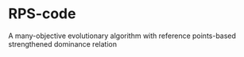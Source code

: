 # RPS-code
A many-objective evolutionary algorithm with reference points-based strengthened dominance relation
